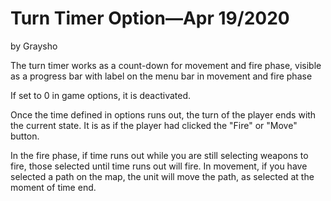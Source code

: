 # Turn Timer Option—Apr 19/2020

by Graysho

The turn timer works as a count-down for movement and fire phase, visible as a progress bar with label on the menu bar
in movement and fire phase

If set to 0 in game options, it is deactivated.

Once the time defined in options runs out, the turn of the player ends with the current state. It is as if the player
had clicked the "Fire" or "Move" button.

In the fire phase, if time runs out while you are still selecting weapons to fire, those selected until time runs out
will fire. In movement, if you have selected a path on the map, the unit will move the path, as selected at the moment
of time end.
